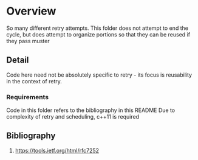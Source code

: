 # Overview

So many different retry attempts.  This folder does not attempt to
end the cycle, but does attempt to organize portions so that they can be
reused if they pass muster

## Detail

Code here need not be absolutely specific to retry - its focus is reusability
in the context of retry.
### Requirements

Code in this folder refers to the bibliography in this README
Due to complexity of retry and scheduling, c++11 is required

## Bibliography

1. https://tools.ietf.org/html/rfc7252